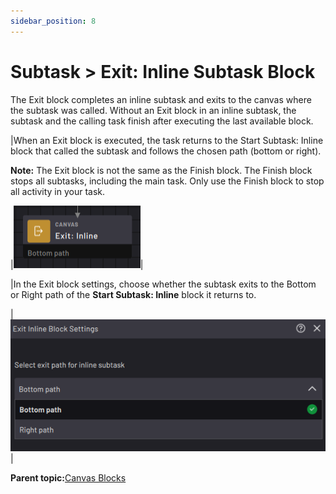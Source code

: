 ```yaml
---
sidebar_position: 8
---
```


# Subtask \> Exit: Inline Subtask Block

The Exit block completes an inline subtask and exits to the canvas where the subtask was called. Without an Exit block in an inline subtask, the subtask and the calling task finish after executing the last available block.

|When an Exit block is executed, the task returns to the Start Subtask: Inline block that called the subtask and follows the chosen path \(bottom or right\).

**Note:** The Exit block is not the same as the Finish block. The Finish block stops all subtasks, including the main task. Only use the Finish block to stop all activity in your task.

|![](../Images/TaskCanvasBlockGlossary/Canvas-ExitSubtask-Block.png)|

|In the Exit block settings, choose whether the subtask exits to the Bottom or Right path of the **Start Subtask: Inline** block it returns to.

|![](../Images/TaskCanvasBlockGlossary/Canvas-ExitSubtask-Settings.png)|

**Parent topic:**[Canvas Blocks](../TaskCanvasBlockGlossary/Canvas-Overview.md)

